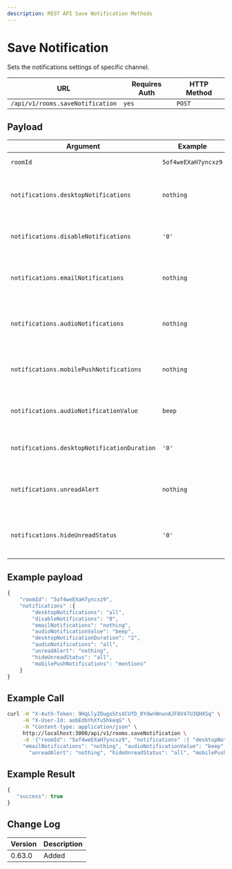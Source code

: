 ```yaml
---
description: REST API Save Notification Methods
---
```


# Save Notification

Sets the notifications settings of specific channel.

| URL                              | Requires Auth | HTTP Method |
| -------------------------------- | ------------- | ----------- |
| `/api/v1/rooms.saveNotification` | `yes`         | `POST`      |

## Payload

| Argument                                    | Example             | Required                                          | Description                                            |
| ------------------------------------------- | ------------------- | ------------------------------------------------- | ------------------------------------------------------ |
| `roomId`                                    | `5of4weEXaH7yncxz9` | Required                                          | The channel's id                                       |
| `notifications.desktopNotifications`        | `nothing`           | Optional: 'nothing', 'all', 'mentions', 'default' | The value for desktop notifications                    |
| `notifications.disableNotifications`        | `'0'`               | Optional: '0' or '1'                              | The value to disable/enable channel's notifications.   |
| `notifications.emailNotifications`          | `nothing`           | Optional: 'nothing', 'all', 'mentions', 'default' | The value for email notifications.                     |
| `notifications.audioNotifications`          | `nothing`           | Optional: 'nothing', 'all', 'mentions', 'default' | The value for audio notifications.                     |
| `notifications.mobilePushNotifications`     | `nothing`           | Optional: 'nothing', 'all', 'mentions', 'default' | The value for mobile push notifications.               |
| `notifications.audioNotificationValue`      | `beep`              | Optional                                          | The value for audio notification sound.                |
| `notifications.desktopNotificationDuration` | `'0'`               | Optional                                          | The value for desktop notification duration.           |
| `notifications.unreadAlert`                 | `nothing`           | Optional: 'nothing', 'all', 'mentions', 'default' | The value for unread alerts notifications.             |
| `notifications.hideUnreadStatus`            | `'0'`               | Optional: '0' or '1'                              | The value to disable/enable number of unread messages. |

## Example payload

```javascript
{
    "roomId": "5of4weEXaH7yncxz9",
    "notifications" :{
        "desktopNotifications": "all",
        "disableNotifications": "0",
        "emailNotifications": "nothing",
        "audioNotificationValue": "beep",
        "desktopNotificationDuration": "2",
        "audioNotifications": "all",
        "unreadAlert": "nothing",
        "hideUnreadStatus": "all",
        "mobilePushNotifications": "mentions"
    }
}
```

## Example Call

```bash
curl -H "X-Auth-Token: 9HqLlyZOugoStsXCUfD_0YdwnNnunAJF8V47U3QHXSq" \
     -H "X-User-Id: aobEdbYhXfu5hkeqG" \
     -H "Content-type: application/json" \
     http://localhost:3000/api/v1/rooms.saveNotification \
     -d '{"roomId": "5of4weEXaH7yncxz9", "notifications" :{ "desktopNotifications": "all", "disableNotifications": "0", \
     "emailNotifications": "nothing", "audioNotificationValue": "beep", "desktopNotificationDuration": "2", "audioNotifications": "all", \
       "unreadAlert": "nothing", "hideUnreadStatus": "all", "mobilePushNotifications": "mentions"} }'
```

## Example Result

```javascript
{
   "success": true
}
```

## Change Log

| Version | Description |
| ------- | ----------- |
| 0.63.0  | Added       |
